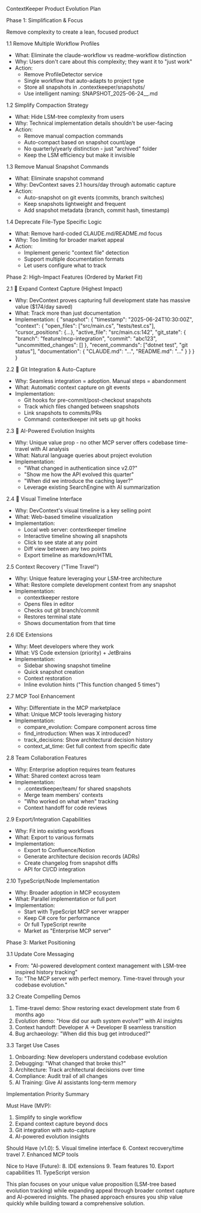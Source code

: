ContextKeeper Product Evolution Plan

  Phase 1: Simplification & Focus

  Remove complexity to create a lean, focused product

  1.1 Remove Multiple Workflow Profiles

  - What: Eliminate the claude-workflow vs readme-workflow distinction
  - Why: Users don't care about this complexity; they want it to "just work"
  - Action:
    - Remove ProfileDetector service
    - Single workflow that auto-adapts to project type
    - Store all snapshots in .contextkeeper/snapshots/
    - Use intelligent naming: SNAPSHOT_2025-06-24_<type>_<milestone>.md

  1.2 Simplify Compaction Strategy

  - What: Hide LSM-tree complexity from users
  - Why: Technical implementation details shouldn't be user-facing
  - Action:
    - Remove manual compaction commands
    - Auto-compact based on snapshot count/age
    - No quarterly/yearly distinction - just "archived" folder
    - Keep the LSM efficiency but make it invisible

  1.3 Remove Manual Snapshot Commands

  - What: Eliminate snapshot <milestone-name> command
  - Why: DevContext saves 2.1 hours/day through automatic capture
  - Action:
    - Auto-snapshot on git events (commits, branch switches)
    - Keep snapshots lightweight and frequent
    - Add snapshot metadata (branch, commit hash, timestamp)

  1.4 Deprecate File-Type Specific Logic

  - What: Remove hard-coded CLAUDE.md/README.md focus
  - Why: Too limiting for broader market appeal
  - Action:
    - Implement generic "context file" detection
    - Support multiple documentation formats
    - Let users configure what to track

  Phase 2: High-Impact Features (Ordered by Market Fit)

  2.1 🎯 Expand Context Capture (Highest Impact)

  - Why: DevContext proves capturing full development state has massive value ($174/day saved)
  - What: Track more than just documentation
  - Implementation:
  {
    "snapshot": {
      "timestamp": "2025-06-24T10:30:00Z",
      "context": {
        "open_files": ["src/main.cs", "tests/test.cs"],
        "cursor_positions": {...},
        "active_file": "src/main.cs:142",
        "git_state": {
          "branch": "feature/mcp-integration",
          "commit": "abc123",
          "uncommitted_changes": []
        },
        "recent_commands": ["dotnet test", "git status"],
        "documentation": {
          "CLAUDE.md": "...",
          "README.md": "..."
        }
      }
    }
  }

  2.2 🎯 Git Integration & Auto-Capture

  - Why: Seamless integration = adoption. Manual steps = abandonment
  - What: Automatic context capture on git events
  - Implementation:
    - Git hooks for pre-commit/post-checkout snapshots
    - Track which files changed between snapshots
    - Link snapshots to commits/PRs
    - Command: contextkeeper init sets up git hooks

  2.3 🎯 AI-Powered Evolution Insights

  - Why: Unique value prop - no other MCP server offers codebase time-travel with AI analysis
  - What: Natural language queries about project evolution
  - Implementation:
    - "What changed in authentication since v2.0?"
    - "Show me how the API evolved this quarter"
    - "When did we introduce the caching layer?"
    - Leverage existing SearchEngine with AI summarization

  2.4 🎯 Visual Timeline Interface

  - Why: DevContext's visual timeline is a key selling point
  - What: Web-based timeline visualization
  - Implementation:
    - Local web server: contextkeeper timeline
    - Interactive timeline showing all snapshots
    - Click to see state at any point
    - Diff view between any two points
    - Export timeline as markdown/HTML

  2.5 Context Recovery ("Time Travel")

  - Why: Unique feature leveraging your LSM-tree architecture
  - What: Restore complete development context from any snapshot
  - Implementation:
    - contextkeeper restore <snapshot-id>
    - Opens files in editor
    - Checks out git branch/commit
    - Restores terminal state
    - Shows documentation from that time

  2.6 IDE Extensions

  - Why: Meet developers where they work
  - What: VS Code extension (priority) + JetBrains
  - Implementation:
    - Sidebar showing snapshot timeline
    - Quick snapshot creation
    - Context restoration
    - Inline evolution hints ("This function changed 5 times")

  2.7 MCP Tool Enhancement

  - Why: Differentiate in the MCP marketplace
  - What: Unique MCP tools leveraging history
  - Implementation:
    - compare_evolution: Compare component across time
    - find_introduction: When was X introduced?
    - track_decisions: Show architectural decision history
    - context_at_time: Get full context from specific date

  2.8 Team Collaboration Features

  - Why: Enterprise adoption requires team features
  - What: Shared context across team
  - Implementation:
    - .contextkeeper/team/ for shared snapshots
    - Merge team members' contexts
    - "Who worked on what when" tracking
    - Context handoff for code reviews

  2.9 Export/Integration Capabilities

  - Why: Fit into existing workflows
  - What: Export to various formats
  - Implementation:
    - Export to Confluence/Notion
    - Generate architecture decision records (ADRs)
    - Create changelog from snapshot diffs
    - API for CI/CD integration

  2.10 TypeScript/Node Implementation

  - Why: Broader adoption in MCP ecosystem
  - What: Parallel implementation or full port
  - Implementation:
    - Start with TypeScript MCP server wrapper
    - Keep C# core for performance
    - Or full TypeScript rewrite
    - Market as "Enterprise MCP server"

  Phase 3: Market Positioning

  3.1 Update Core Messaging

  - From: "AI-powered development context management with LSM-tree inspired history tracking"
  - To: "The MCP server with perfect memory. Time-travel through your codebase evolution."

  3.2 Create Compelling Demos

  1. Time-travel demo: Show restoring exact development state from 6 months ago
  2. Evolution demo: "How did our auth system evolve?" with AI insights
  3. Context handoff: Developer A → Developer B seamless transition
  4. Bug archaeology: "When did this bug get introduced?"

  3.3 Target Use Cases

  1. Onboarding: New developers understand codebase evolution
  2. Debugging: "What changed that broke this?"
  3. Architecture: Track architectural decisions over time
  4. Compliance: Audit trail of all changes
  5. AI Training: Give AI assistants long-term memory

  Implementation Priority Summary

  Must Have (MVP):
  1. Simplify to single workflow
  2. Expand context capture beyond docs
  3. Git integration with auto-capture
  4. AI-powered evolution insights

  Should Have (v1.0):
  5. Visual timeline interface
  6. Context recovery/time travel
  7. Enhanced MCP tools

  Nice to Have (Future):
  8. IDE extensions
  9. Team features
  10. Export capabilities
  11. TypeScript version

  This plan focuses on your unique value proposition (LSM-tree based evolution tracking) while expanding appeal
  through broader context capture and AI-powered insights. The phased approach ensures you ship value quickly
  while building toward a comprehensive solution.